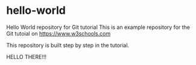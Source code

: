 # hello-world
Hello World repository for Git tutorial
This is an example repository for the Git tutoial on https://www.w3schools.com

This repository is built step by step in the tutorial.

HELLO THERE!!!
